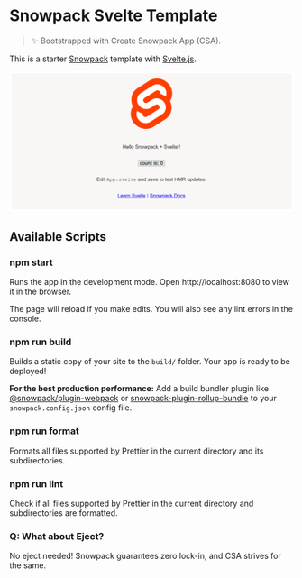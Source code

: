 # Snowpack Svelte Template

> ✨ Bootstrapped with Create Snowpack App (CSA).

This is a starter [Snowpack](https://snowpack.dev) template with [Svelte.js](https://svelte.dev).

![Screenshot](sst-screenshot.png)

## Available Scripts

### npm start

Runs the app in the development mode.
Open http://localhost:8080 to view it in the browser.

The page will reload if you make edits.
You will also see any lint errors in the console.

### npm run build

Builds a static copy of your site to the `build/` folder.
Your app is ready to be deployed!

**For the best production performance:** Add a build bundler plugin like [@snowpack/plugin-webpack](https://github.com/snowpackjs/snowpack/tree/main/plugins/plugin-webpack) or [snowpack-plugin-rollup-bundle](https://github.com/ParamagicDev/snowpack-plugin-rollup-bundle) to your `snowpack.config.json` config file.

### npm run format

Formats all files supported by Prettier in the current directory and its subdirectories.

### npm run lint

Check if all files supported by Prettier in the current directory and subdirectories are formatted.

### Q: What about Eject?

No eject needed! Snowpack guarantees zero lock-in, and CSA strives for the same.
